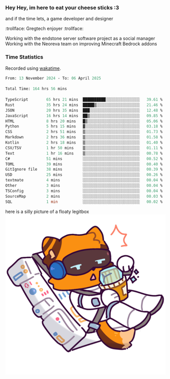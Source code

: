 ### Hey Hey, im here to eat your cheese sticks :3
and if the time lets, a game developer and designer

:trollface: Gregtech enjoyer :trollface:

Working with the endstone server software project as a social manager<br>
Working with the Neoreva team on improving Minecraft Bedrock addons

### Time Statistics
Recorded using [wakatime](https://wakatime.com).

<!--START_SECTION:waka-->

```ocaml
From: 13 November 2024 - To: 06 April 2025

Total Time: 164 hrs 56 mins

TypeScript        65 hrs 21 mins  ██████████░░░░░░░░░░░░░░░   39.61 %
Rust              35 hrs 24 mins  █████▒░░░░░░░░░░░░░░░░░░░   21.46 %
JSON              20 hrs 35 mins  ███░░░░░░░░░░░░░░░░░░░░░░   12.48 %
JavaScript        16 hrs 14 mins  ██▒░░░░░░░░░░░░░░░░░░░░░░   09.85 %
HTML              8 hrs 20 mins   █▒░░░░░░░░░░░░░░░░░░░░░░░   05.06 %
Python            5 hrs 15 mins   ▓░░░░░░░░░░░░░░░░░░░░░░░░   03.18 %
CSS               2 hrs 51 mins   ▒░░░░░░░░░░░░░░░░░░░░░░░░   01.73 %
Markdown          2 hrs 36 mins   ▒░░░░░░░░░░░░░░░░░░░░░░░░   01.58 %
Kotlin            2 hrs 18 mins   ▒░░░░░░░░░░░░░░░░░░░░░░░░   01.40 %
CSV/TSV           1 hr 50 mins    ▒░░░░░░░░░░░░░░░░░░░░░░░░   01.11 %
Text              1 hr 16 mins    ▒░░░░░░░░░░░░░░░░░░░░░░░░   00.78 %
C#                51 mins         ░░░░░░░░░░░░░░░░░░░░░░░░░   00.52 %
TOML              39 mins         ░░░░░░░░░░░░░░░░░░░░░░░░░   00.40 %
GitIgnore file    38 mins         ░░░░░░░░░░░░░░░░░░░░░░░░░   00.39 %
USD               25 mins         ░░░░░░░░░░░░░░░░░░░░░░░░░   00.26 %
textmate          4 mins          ░░░░░░░░░░░░░░░░░░░░░░░░░   00.04 %
Other             3 mins          ░░░░░░░░░░░░░░░░░░░░░░░░░   00.04 %
TSConfig          3 mins          ░░░░░░░░░░░░░░░░░░░░░░░░░   00.04 %
SourceMap         2 mins          ░░░░░░░░░░░░░░░░░░░░░░░░░   00.03 %
SQL               1 min           ░░░░░░░░░░░░░░░░░░░░░░░░░   00.02 %
```

<!--END_SECTION:waka-->

here is a silly picture of a floaty legitbox
![Silly legitbox](goobernoback_lower.png)
